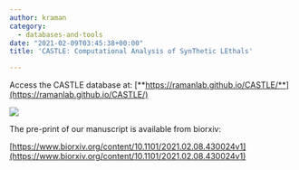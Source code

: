 ```yaml
---
author: kraman
category:
  - databases-and-tools
date: "2021-02-09T03:45:38+00:00"
title: 'CASTLE: Computational Analysis of SynThetic LEthals'

---
```

Access the CASTLE database at: [**https://ramanlab.github.io/CASTLE/**](https://ramanlab.github.io/CASTLE/)

![](/kraman/lab/wp-content/uploads/2021/05/CASTLE-724x1024.png)

The pre-print of our manuscript is available from biorxiv:  

[https://www.biorxiv.org/content/10.1101/2021.02.08.430024v1](https://www.biorxiv.org/content/10.1101/2021.02.08.430024v1)
